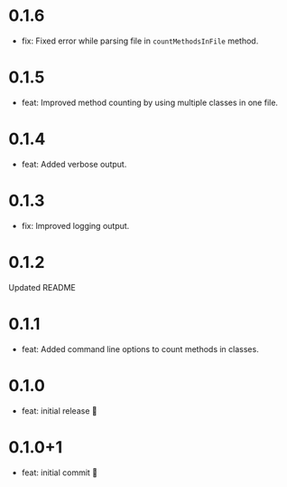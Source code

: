# 0.1.6
- fix: Fixed error while parsing file in `countMethodsInFile` method.

# 0.1.5
- feat: Improved method counting by using multiple classes in one file.

# 0.1.4
- feat: Added verbose output.

# 0.1.3
- fix: Improved logging output.

# 0.1.2
Updated README

# 0.1.1

- feat: Added command line options to count methods in classes.

# 0.1.0

- feat: initial release 🎉

# 0.1.0+1

- feat: initial commit 🎉
